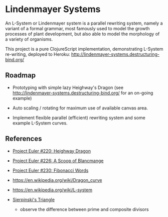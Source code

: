 Lindenmayer Systems
===================

An L-System or Lindenmayer system is a parallel rewriting system, namely a
variant of a formal grammar, most famously used to model the growth 
processes of plant development, but also able to model the morphology of
a variety of organisms.

This project is a pure ClojureScript implementation, demonstrating L-System 
re-writing, deployed to Heroku: http://lindenmayer-systems.destructuring-bind.org/

Roadmap
-------
* Prototyping with simple lazy Heighway's Dragon (see 
  http://lindenmayer-systems.destructuring-bind.org/ for an 
  on-going example)

* Auto scaling / rotating for maximum use of available canvas area. 

* Implement flexible parallel (efficient) rewriting system and some example
  L-System curves.

References
----------
* [Project Euler #220: Heighway Dragon](http://projecteuler.net/problem=220)

* [Project Euler #226: A Scoop of Blancmange](http://projecteuler.net/problem=226)

* [Project Euler #230: Fibonacci Words](http://projecteuler.net/problem=230)

* https://en.wikipedia.org/wiki/Dragon_curve

* https://en.wikipedia.org/wiki/L-system

* [Sierpinski's Triangle](http://webrot.destructuring-bind.org/sierpinski?divisor=2) 
  - observe the difference between prime and composite divisors
